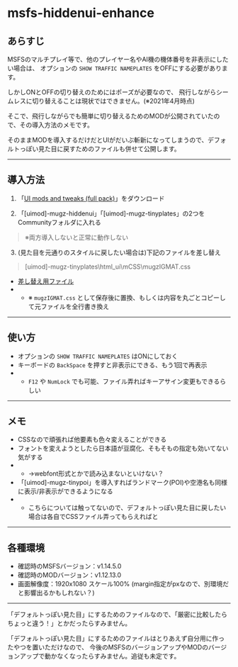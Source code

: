 # msfs-hiddenui-enhance

## あらすじ

MSFSのマルチプレイ等で、他のプレイヤー名やAI機の機体番号を非表示にしたい場合は、
オプションの `SHOW TRAFFIC NAMEPLATES` をOFFにする必要があります。

しかしONとOFFの切り替えのためにはポーズが必要なので、
飛行しながらシームレスに切り替えることは現状ではできません。(※2021年4月時点)

そこで、飛行しながらでも簡単に切り替えるためのMODが公開されていたので、その導入方法のメモです。

そのままMODを導入するだけだとUIがだいぶ斬新になってしまうので、デフォルトっぽい見た目に戻すためのファイルも併せて公開します。

---

## 導入方法

1. 「[UI mods and tweaks (full pack)](https://flightsim.to/file/3530/ui-mods-and-tweaks-full-pack)」をダウンロード

2. 「[uimod]-mugz-hiddenui」「[uimod]-mugz-tinyplates」の2つをCommunityフォルダに入れる
> ※両方導入しないと正常に動作しない

3. (見た目を元通りのスタイルに戻したい場合は)下記のファイルを差し替え
> [uimod]-mugz-tinyplates\html_ui\mCSS\mugzIGMAT.css
* [差し替え用ファイル](https://raw.githubusercontent.com/berry1225/msfs-hiddenui-enhance/main/mugzIGMAT.css)
* * ※ `mugzIGMAT.css` として保存後に置換、もしくは内容を丸ごとコピーして元ファイルを全行書き換え

---

## 使い方

* オプションの `SHOW TRAFFIC NAMEPLATES` はONにしておく
* キーボードの `BackSpace` を押すと非表示にできる、もう1回で再表示
* * `F12` や `NumLock` でも可能、ファイル弄ればキーアサイン変更もできるらしい

---

## メモ

* CSSなので頑張れば他要素も色々変えることができる
* フォントを変えようとしたら日本語が豆腐化、そもそもの指定も効いてない気がする
* * →webfont形式とかで読み込まないといけない？
* 「[uimod]-mugz-tinypoi」を導入すればランドマーク(POI)や空港名も同様に表示/非表示ができるようになる
* * こちらについては触ってないので、デフォルトっぽい見た目に戻したい場合は各自でCSSファイル弄ってもらえればと

---

## 各種環境
* 確認時のMSFSバージョン：v1.14.5.0
* 確認時のMODバージョン：v1.12.13.0
* 画面解像度：1920x1080 スケール100% (margin指定がpxなので、別環境だと影響出るかもしれない？)

---

「デフォルトっぽい見た目」にするためのファイルなので、「厳密に比較したらちょっと違う！」とかだったらすみません。

「デフォルトっぽい見た目」にするためのファイルはとりあえず自分用に作ったやつを置いただけなので、
今後のMSFSのバージョンアップやMODのバージョンアップで動かなくなったらすみません。追従も未定です。
